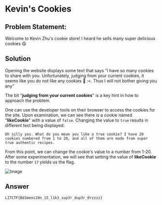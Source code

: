 # Kevin's Cookies


## Problem Statement:


Welcome to Kevin Zhu's cookie store! I heard he sells many super delicious cookies :yum:
  

## Solution

Opening the website displays some text that says "I have so many cookies to share with you. Unfortunately, judging from your current cookies, it seems like you do not like any cookies 🍪 :<. Thus I will not bother giving you any"

The bit "**judging from your current cookies**" is a key hint in how to approach the problem.
  
  One can use the developer tools on their browser to access the cookies for the site. Upon examination, we can see there is a cookie named "**likeCookie**" with a value of `false`. Changing the value to `true` results in different text being displayed:
  
  ```Oh silly you. What do you mean you like a true cookie? I have 20 cookies numbered from 1 to 20, and all of them are made from super true authentic recipes.```

From this point, we can change the cookie's value to a number from 1-20. After some experimentation, we will see that setting the value of **likeCookie** to the number `17` yields us the flag.

![Image](./kevinscookie.png)

## Answer

`LITCTF{Bd1mens10n_15_l1k3_sup3r_dup3r_0rzzzz}`